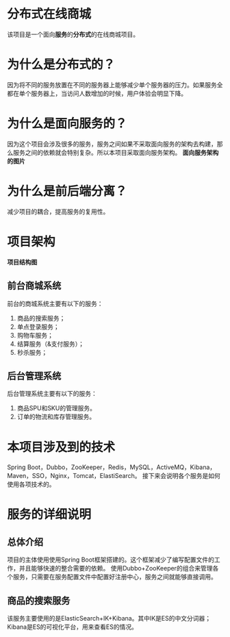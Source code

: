 # 分布式在线商城
该项目是一个面向**服务**的**分布式**的在线商城项目。

# 为什么是分布式的？
因为将不同的服务放置在不同的服务器上能够减少单个服务器的压力。如果服务全都在单个服务器上，当访问人数增加的时候，用户体验会明显下降。
# 为什么是面向服务的？
因为这个项目会涉及很多的服务，服务之间如果不采取面向服务的架构去构建，那么服务之间的依赖就会特别复杂。所以本项目采取面向服务架构。
**面向服务架构的图片**
# 为什么是前后端分离？
减少项目的耦合，提高服务的复用性。

# 项目架构

**项目结构图**

## 前台商城系统
前台的商城系统主要有以下的服务：
1. 商品的搜索服务；
3. 单点登录服务；
4. 购物车服务；
5. 结算服务（&支付服务）；
6. 秒杀服务；
## 后台管理系统
后台管理系统主要有以下的服务：
1. 商品SPU和SKU的管理服务。
2. 订单的物流和库存管理服务。

# 本项目涉及到的技术
Spring Boot，Dubbo，ZooKeeper，Redis，MySQL，ActiveMQ，Kibana，Maven，SSO，Nginx，Tomcat，ElastiSearch。
接下来会说明各个服务是如何使用各项技术的。

# 服务的详细说明
## 总体介绍
项目的主体使用使用Spring Boot框架搭建的。这个框架减少了编写配置文件的工作，并且能够快速的整合需要的依赖。
使用Dubbo+ZooKeeper的组合来管理各个服务，只需要在服务配置文件中配置好注册中心，服务之间就能够直接调用。
## 商品的搜索服务
该服务主要使用的是ElasticSearch+IK+Kibana。其中IK是ES的中文分词器；Kibana是ES的可视化平台，用来查看ES的情况。


